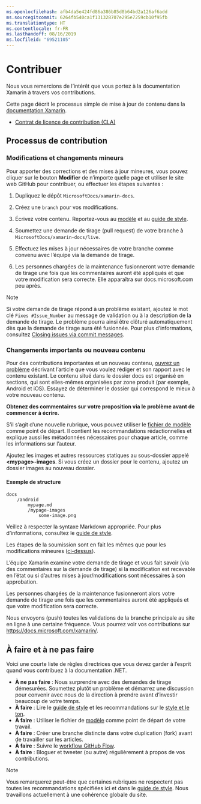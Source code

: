 ```yaml
---
ms.openlocfilehash: afb4da5e424fd86a386b85d8b64bd2a126af6add
ms.sourcegitcommit: 6264fb540ca1f131328707e295e7259cb10f95fb
ms.translationtype: HT
ms.contentlocale: fr-FR
ms.lasthandoff: 08/16/2019
ms.locfileid: "69521105"
---
```

# <a name="contributing"></a>Contribuer

Nous vous remercions de l’intérêt que vous portez à la documentation Xamarin à travers vos contributions.

Cette page décrit le processus simple de mise à jour de contenu dans la [documentation Xamarin](https://docs.microsoft.com/xamarin).

* [Contrat de licence de contribution (CLA)](LICENSE)

## <a name="process-for-contributing"></a>Processus de contribution

### <a name="small-changes--edits"></a>Modifications et changements mineurs

Pour apporter des corrections et des mises à jour mineures, vous pouvez cliquer sur le bouton **Modifier** de n’importe quelle page et utiliser le site web GitHub pour contribuer, ou effectuer les étapes suivantes :

1. Dupliquez le dépôt `MicrosoftDocs/xamarin-docs`.

2. Créez une `branch` pour vos modifications.

3. Écrivez votre contenu. Reportez-vous au [modèle](contributing-guidelines/template.md) et au [guide de style](contributing-guidelines/voice-tone.md).

4. Soumettez une demande de tirage (pull request) de votre branche à `MicrosoftDocs/xamarin-docs/live`.

5. Effectuez les mises à jour nécessaires de votre branche comme convenu avec l’équipe via la demande de tirage.

6. Les personnes chargées de la maintenance fusionneront votre demande de tirage une fois que les commentaires auront été appliqués et que votre modification sera correcte. Elle apparaîtra sur docs.microsoft.com peu après.


> [!NOTE]
> Si votre demande de tirage répond à un problème existant, ajoutez le mot clé `Fixes #Issue_Number` au message de validation ou à la description de la demande de tirage. Le problème pourra ainsi être clôturé automatiquement dès que la demande de tirage aura été fusionnée. Pour plus d’informations, consultez [Closing issues via commit messages](https://help.github.com/articles/closing-issues-via-commit-messages/).


### <a name="big-changes-or-new-content"></a>Changements importants ou nouveau contenu

Pour des contributions importantes et un nouveau contenu, [ouvrez un problème](https://github.com/MicrosoftDocs/xamarin-docs/issues) décrivant l’article que vous voulez rédiger et son rapport avec le contenu existant. Le contenu situé dans le dossier docs est organisé en sections, qui sont elles-mêmes organisées par zone produit (par exemple, Android et iOS). Essayez de déterminer le dossier qui correspond le mieux à votre nouveau contenu. 

**Obtenez des commentaires sur votre proposition via le problème avant de commencer à écrire.**

S’il s’agit d’une nouvelle rubrique, vous pouvez utiliser le [fichier de modèle](../contributing-guidelines/template.md) comme point de départ. Il contient les recommandations rédactionnelles et explique aussi les métadonnées nécessaires pour chaque article, comme les informations sur l’auteur.

Ajoutez les images et autres ressources statiques au sous-dossier appelé **\<mypage>-images**. Si vous créez un dossier pour le contenu, ajoutez un dossier images au nouveau dossier.

#### <a name="example-structure"></a>Exemple de structure

```
docs
    /android
        mypage.md
        /mypage-images
            some-image.png
```

Veillez à respecter la syntaxe Markdown appropriée. Pour plus d’informations, consultez le [guide de style](../contributing-guidelines/template.md).

Les étapes de la soumission sont en fait les mêmes que pour les modifications mineures ([ci-dessus](#process-for-contributing)).

L’équipe Xamarin examine votre demande de tirage et vous fait savoir (via des commentaires sur la demande de tirage) si la modification est recevable en l’état ou si d’autres mises à jour/modifications sont nécessaires à son approbation.

Les personnes chargées de la maintenance fusionneront alors votre demande de tirage une fois que les commentaires auront été appliqués et que votre modification sera correcte.

Nous envoyons (push) toutes les validations de la branche principale au site en ligne à une certaine fréquence. Vous pourrez voir vos contributions sur https://docs.microsoft.com/xamarin/.

## <a name="dos-and-donts"></a>À faire et à ne pas faire

Voici une courte liste de règles directrices que vous devez garder à l’esprit quand vous contribuez à la documentation .NET.

- **À ne pas faire** : Nous surprendre avec des demandes de tirage démesurées. Soumettez plutôt un problème et démarrez une discussion pour convenir avec nous de la direction à prendre avant d’investir beaucoup de votre temps.
- **À faire** : Lire le [guide de style](contributing-guidelines/template.md) et les recommandations sur le [style et le ton](contributing-guidelines/voice-tone.md).
- **À faire** : Utiliser le fichier de [modèle](contributing-guidelines/template.md) comme point de départ de votre travail.
- **À faire** : Créer une branche distincte dans votre duplication (fork) avant de travailler sur les articles.
- **À faire** : Suivre le [workflow GitHub Flow](https://guides.github.com/introduction/flow/).
- **À faire** : Bloguer et tweeter (ou autre) régulièrement à propos de vos contributions.

> [!NOTE]
> Vous remarquerez peut-être que certaines rubriques ne respectent pas toutes les recommandations spécifiées ici et dans le [guide de style](contributing-guidelines/template.md). Nous travaillons actuellement à une cohérence globale du site. 


